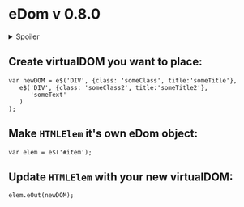 # eDom v 0.8.0

<details> 
  <summary>Spoiler </summary>   
[Почему это появилось](https://habrahabr.ru/post/312022/) | [Reason Why](https://hackernoon.com/how-it-feels-to-learn-javascript-in-2016-d3a717dd577f?ref=mybridge.co#.8izemvqt6)
</details>

## Create virtualDOM you want to place:
```
var newDOM = e$('DIV', {class: 'someClass', title:'someTitle'}, 
   e$('DIV', {class: 'someClass2', title:'someTitle2'}, 
      'someText'
   )
);
```

## Make `HTMLElem` it's own eDom object:
```
var elem = e$('#item');
```

## Update `HTMLElem` with your new virtualDOM:
```
elem.eOut(newDOM);
```


